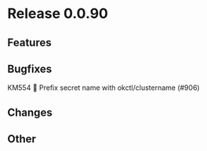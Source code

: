 # Release 0.0.90

## Features

## Bugfixes

KM554 🐛 Prefix secret name with okctl/clustername (#906)

## Changes

## Other

